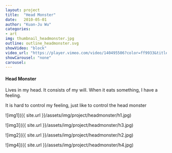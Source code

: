 ```yaml
---
layout: project
title:  "Head Monster"
date:   2010-05-01
author: "Kuan-Ju Wu"
categories:
- art
img: thumbnail_headmonster.jpg
outline: outline_headmonster.svg
showVideo: "block"
video_url: "https://player.vimeo.com/video/140495506?color=ff9933&title=0&byline=0&portrait=0"
showCarousel: "none"
carousel:
---
```

#### Head Monster ####

Lives in my head.
It consists of my will.
When it eats something, I have a feeling.

It is hard to control my feeling, just like to control the head monster

![img1]({{ site.url }}/assets/img/project/headmonster/h1.jpg)

![img3]({{ site.url }}/assets/img/project/headmonster/h3.jpg)

![img2]({{ site.url }}/assets/img/project/headmonster/h2.jpg)

![img4]({{ site.url }}/assets/img/project/headmonster/h4.jpg)
